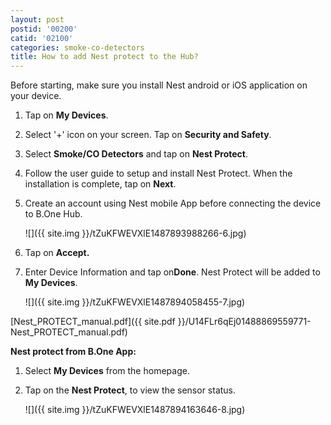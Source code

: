 ```yaml
---
layout: post
postid: '00200'
catid: '02100'
categories: smoke-co-detectors
title: How to add Nest protect to the Hub?
---
```


Before starting, make sure you install Nest android or iOS application on your device.

1. Tap on **My Devices**.

2. Select '+' icon on your screen. Tap on **Security and Safety**.

3. Select **Smoke/CO Detectors** and tap on **Nest Protect**.

4. Follow the user guide to setup and install Nest Protect. When the installation is complete, tap on **Next**.

5. Create an account using Nest mobile App before connecting the device to B.One Hub.
    
    ![]({{ site.img }}/tZuKFWEVXlE1487893988266-6.jpg)

6. Tap on **Accept.**

7. Enter Device Information and tap on**Done**. Nest Protect will be added to **My Devices**.

    ![]({{ site.img }}/tZuKFWEVXlE1487894058455-7.jpg)

[Nest_PROTECT_manual.pdf]({{ site.pdf }}/U14FLr6qEj01488869559771-Nest_PROTECT_manual.pdf)

**Nest protect from B.One App:**

1. Select **My Devices** from the homepage.

2. Tap on the **Nest Protect**, to view the sensor status.

    ![]({{ site.img }}/tZuKFWEVXlE1487894163646-8.jpg)